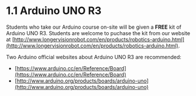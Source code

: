 # 1.1 Arduino UNO R3

Students who take our Arduino course on-site will be given a **FREE** kit of Arduino UNO R3. Students are welcome to puchase the kit from our website at [http://www.longervisionrobot.com/en/products/robotics-arduino.html](http://www.longervisionrobot.com/en/products/robotics-arduino.html). 

Two Arduino official websites about Arduino UNO R3 are recommended: 
* [https://www.arduino.cc/en/Reference/Board](https://www.arduino.cc/en/Reference/Board)
* [http://www.arduino.org/products/boards/arduino-uno](http://www.arduino.org/products/boards/arduino-uno)